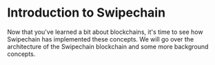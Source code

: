 # Introduction to Swipechain

Now that you've learned a bit about blockchains, it's time to see how Swipechain has implemented these concepts. We will go over the architecture of the Swipechain blockchain and some more background concepts.

